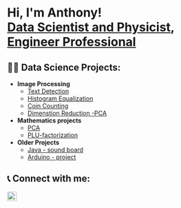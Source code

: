 <h1>Hi, I'm Anthony! <br/><a href="https://github.com/MathandDataScience">Data Scientist and Physicist</a>, <a href="https://www.linkedin.com/in/anthony-caruso-0385a7a4">Engineer Professional</a></h1>

<h2>👨‍💻 Data Science Projects:</h2>

- <b>Image Processing</b>
  - [Text Detection](https://github.com/MathandDataScience/)
  - [Histogram Equalization](https://github.com/MathandDataScience/)
  - [Coin Counting](https://github.com/MathandDataScience/)
  - [Dimenstion Reduction -PCA](https://github.com/MathandDataScience/)
- <b>Mathematics projects</b>
  - [PCA](https://github.com/MathandDataScience/)
  - [PLU-factorization](https://github.com/MathandDataScience/)
- <b>Older Projects</b>
  - [Java - sound board](https://github.com/MathandDataScience/)
  - [Arduino - project](https://github.com/MathandDataScience/)



<h2> 📞 Connect with me:</h2>

[<img align="left" alt="anthony-caruso-0385a7a4 | LinkedIn" width="22px" src="https://cdn.jsdelivr.net/npm/simple-icons@v3/icons/linkedin.svg" />][linkedin]

[linkedin]: linkedin.com/in/anthony-caruso-0385a7a4

<!--
**MathandDataScience/MathandDataScience** is a ✨ _special_ ✨ repository because its `README.md` (this file) appears on your GitHub profile.

Here are some ideas to get you started:

- 🔭 I’m currently working on ...
- 🌱 I’m currently learning ...
- 👯 I’m looking to collaborate on ...
- 🤔 I’m looking for help with ...
- 💬 Ask me about ...
- 📫 How to reach me: ...
- 😄 Pronouns: ...
- ⚡ Fun fact: ...
-->

